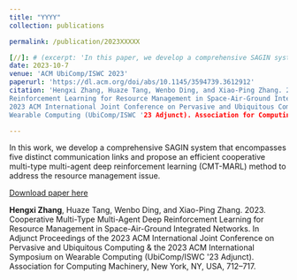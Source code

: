 ```yaml
---
title: "YYYY"
collection: publications

permalink: /publication/2023XXXXX

[//]: # (excerpt: 'In this paper, we develop a comprehensive SAGIN system that encompasses five distinct communication links and propose an efficient cooperative multi-type multi-agent deep reinforcement learning &#40;CMT-MARL&#41; method to address the resource management issue.')
date: 2023-10-7
venue: 'ACM UbiComp/ISWC 2023'
paperurl: 'https://dl.acm.org/doi/abs/10.1145/3594739.3612912'
citation: 'Hengxi Zhang, Huaze Tang, Wenbo Ding, and Xiao-Ping Zhang. 2023. Cooperative Multi-Type Multi-Agent Deep
Reinforcement Learning for Resource Management in Space-Air-Ground Integrated Networks. In Adjunct Proceedings of the
2023 ACM International Joint Conference on Pervasive and Ubiquitous Computing & the 2023 ACM International Symposium on
Wearable Computing (UbiComp/ISWC '23 Adjunct). Association for Computing Machinery, New York, NY, USA, 712–717.'

---
```


In this work, we develop a comprehensive SAGIN system that encompasses five distinct communication links and propose an efficient cooperative multi-type multi-agent deep reinforcement learning (CMT-MARL) method to address the resource management issue.

[Download paper here](http://Dylan2020THU.github.io/files/3594739.3612912.pdf)

**Hengxi Zhang**, Huaze Tang, Wenbo Ding, and Xiao-Ping Zhang. 2023. Cooperative Multi-Type
Multi-Agent Deep Reinforcement Learning for Resource Management in Space-Air-Ground Integrated Networks. In Adjunct
Proceedings of the 2023 ACM International Joint Conference on Pervasive and Ubiquitous Computing & the 2023 ACM
International Symposium on Wearable Computing (UbiComp/ISWC '23 Adjunct). Association for Computing Machinery, New York,
NY, USA, 712–717.